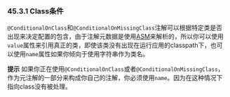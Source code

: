 ### 45.3.1 Class条件

`@ConditionalOnClass`和`@ConditionalOnMissingClass`注解可以根据特定类是否出现来决定配置的包含，由于注解元数据是使用[ASM](http://asm.ow2.org/)来解析的，所以你可以使用`value`属性来引用真正的类，即使该类没有出现在运行应用的classpath下，也可以使用`name`属性如果你倾向于使用字符串作为类名。

**提示** 如果你正在使用`@ConditionalOnClass`或者`@ConditionalOnMissingClass`，作为元注解的一部分来构成你自己的注解，你必须使用`name`。因为在这种情况下指向class没有被处理。
